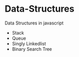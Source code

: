 # Data-Structures
Data Structures in javascript

- Stack
- Queue
- Singly Linkedlist
- Binary Search Tree
